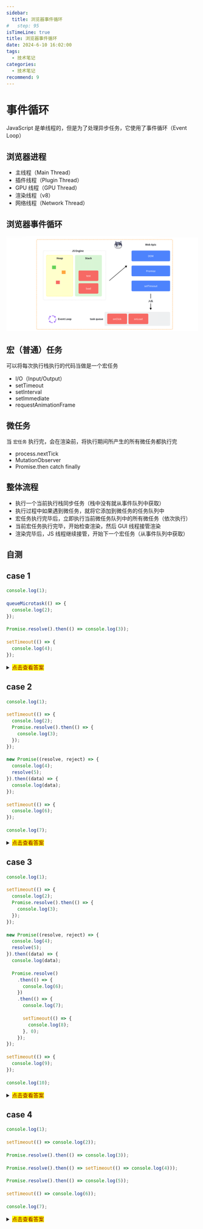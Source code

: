 ```yaml
---
sidebar:
  title: 浏览器事件循环
#   step: 95
isTimeLine: true
title: 浏览器事件循环
date: 2024-6-10 16:02:00
tags:
  - 技术笔记
categories:
  - 技术笔记
recommend: 9
---
```


# 事件循环

JavaScript 是单线程的，但是为了处理异步任务，它使用了事件循环（Event Loop）

## 浏览器进程

- 主线程（Main Thread）
- 插件线程（Plugin Thread）
- GPU 线程（GPU Thread）
- 渲染线程（v8）
- 网络线程（Network Thread）

## 浏览器事件循环

![alt text](image-7.png)

## 宏（普通）任务

可以将每次执行栈执行的代码当做是一个宏任务

- I/O（Input/Output）
- setTimeout
- setInterval
- setImmediate
- requestAnimationFrame

## 微任务

当 `宏任务` 执行完，会在渲染前，将执行期间所产生的所有微任务都执行完

- process.nextTick
- MutationObserver
- Promise.then catch finally

## 整体流程

- 执行一个当前执行栈同步任务（栈中没有就从事件队列中获取）
- 执行过程中如果遇到微任务，就将它添加到微任务的任务队列中
- 宏任务执行完毕后，立即执行当前微任务队列中的所有微任务（依次执行）
- 当前宏任务执行完毕，开始检查渲染，然后 GUI 线程接管渲染
- 渲染完毕后，JS 线程继续接管，开始下一个宏任务（从事件队列中获取）

## 自测

## case 1

```js
console.log(1);

queueMicrotask(() => {
  console.log(2);
});

Promise.resolve().then(() => console.log(3));

setTimeout(() => {
  console.log(4);
});
```

<details>
  <summary><mark><font color=darkred>点击查看答案</font></mark></summary>
  <p> 输出结果</p>
  <pre><code>  
  // 1 2 3 4
  </code></pre>

    执行栈（ECStack）： [1]

    微任务：[console.log(2), console.log(3)]

    宏任务：[console.log(4)]

</details>

## case 2

```js
console.log(1);

setTimeout(() => {
  console.log(2);
  Promise.resolve().then(() => {
    console.log(3);
  });
});

new Promise((resolve, reject) => {
  console.log(4);
  resolve(5);
}).then((data) => {
  console.log(data);
});

setTimeout(() => {
  console.log(6);
});

console.log(7);
```

<details>
  <summary><mark><font color=darkred>点击查看答案</font></mark></summary>
  <p> 输出结果</p>
  <pre><code>  
  // 1 4 7  5 2  3 6
  </code></pre>

    执行栈（ECStack）： [1，console.log(4)， 7]

    微任务：[console.log(data);] // 第一轮没有了 -> 5

    宏任务：[
        console.log(2);
        Promise.resolve().then(() => {
            console.log(3)
        });

        console.log(6);
    ]

    微任务2：[ console.log(3)]

</details>

## case 3

```js
console.log(1);

setTimeout(() => {
  console.log(2);
  Promise.resolve().then(() => {
    console.log(3);
  });
});

new Promise((resolve, reject) => {
  console.log(4);
  resolve(5);
}).then((data) => {
  console.log(data);

  Promise.resolve()
    .then(() => {
      console.log(6);
    })
    .then(() => {
      console.log(7);

      setTimeout(() => {
        console.log(8);
      }, 0);
    });
});

setTimeout(() => {
  console.log(9);
});

console.log(10);
```

<details>
  <summary><mark><font color=darkred>点击查看答案</font></mark></summary>
  <p> 输出结果</p>
  <pre><code>  
    // 1410  567  239 8
  </code></pre>

    执行栈（ECStack）： [console.log(1) ,  console.log(4) , console.log(10)]

    微任务：[
            then((data) => {
                console.log(data); ->5 -> 第一轮的微任务
                Promise.resolve().then(() => {
                    console.log(6) 第一轮的微任务
                }).then(() => {
                    console.log(7) 第一轮的微任务

                    setTimeout(() => {
                    console.log(8)
                    }, 0);
                });
            })
        ]
    宏任务：[
       console.log(2);
        Promise.resolve().then(() => {
            console.log(3) 第二轮的微任务
        });,
        console.log(9);
    ]

    微任务2：[
        Promise.resolve().then(() => {
            console.log(3)
        });,
     ]

</details>

## case 4

```js
console.log(1);

setTimeout(() => console.log(2));

Promise.resolve().then(() => console.log(3));

Promise.resolve().then(() => setTimeout(() => console.log(4)));

Promise.resolve().then(() => console.log(5));

setTimeout(() => console.log(6));

console.log(7);
```

<details>
  <summary><mark><font color=darkred>点击查看答案</font></mark></summary>
  <p> 输出结果</p>
  <pre><code>  
  // 17 35 26 4
  </code></pre>

    执行栈（ECStack）： [1，7]

    微任务：[3， setTimeout(() => console.log(4))， 5]
    宏任务：[
        2
        6
    ]

</details>
